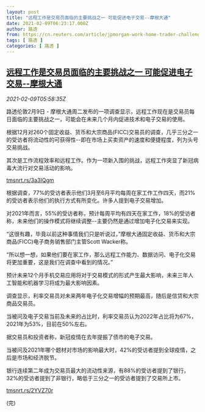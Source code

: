 ```yaml
---
layout: post
title: "远程工作是交易员面临的主要挑战之一 可能促进电子交易--摩根大通"
date: 2021-02-09T06:23:17.000Z
author: 路透
from: https://cn.reuters.com/article/jpmorgan-work-home-trader-challenge-0209-idCNKBS2A90J5
tags: [ 路透 ]
categories: [ 路透 ]
---
```

<!--1612851797000-->
[远程工作是交易员面临的主要挑战之一 可能促进电子交易--摩根大通](https://cn.reuters.com/article/jpmorgan-work-home-trader-challenge-0209-idCNKBS2A90J5)
------

<div>
<div><i>2021-02-09T05:58:35Z</i></div><p>路透伦敦2月9日 - 摩根大通周二发布的一项调查显示，远程工作现在是交易员每日面临的主要挑战之一，可能会在未来几个月内促进技术和电子交易的使用。</p><p>根据12月对260个固定收益、货币和大宗商品(FICC)交易员的调查，几乎三分之一的受访者将流动性的可获得性--即在市场上买卖资产的速度和便捷程度，列为头号交易挑战。</p><p>其次是工作流程效率和远程工作。作为一项新入围的挑战，远程工作突显了新冠病毒大流行对交易活动的影响。</p><p><a href="https://tmsnrt.rs/3a3IQgm">tmsnrt.rs/3a3IQgm</a></p><p>根据调查，77%的受访者表示他们3月至6月平均每周在家工作工作四天，而21%的受访者表示他们的执行方式有所变化。许多人提到电子交易增加。</p><p>对2021年而言，55%的受访者称，预计每周平均有四天在家工作，18%的受访者称，未来他们的操作模式将继续调整--主要仍然是通过增加电子化交易来实现。</p><p>“这很有趣，毕竟以前这种事情我们只是听说过，”摩根大通固定收益、货币和大宗商品(FICC)电子商务销售部门主管Scott Wacker称。</p><p>“所以想一想，如果他们要在家工作，那么远程工作能力、数据访问、电子化交易将更加重要，这是我们在调查中看到的情况。”</p><p>预计未来12个月手机交易应用将对于交易模式的形式产生最大影响，未来三年人工智能和机器学习将成为最大影响因素。</p><p>调查显示，利率交易员对未来两年电子化交易增幅的预期最高，随后是信贷和大宗商品交易员。</p><p>当被问及电子交易当前及未来的占比时，利率交易员认为2022年占比将为67%，2021年为53%，目前在50%左右。</p><p>据交易员和投资者称，新冠疫情在去年提振了债市的电子交易。</p><p>当被问及2021年哪个题材对市场的影响最大时，42%的受访者提到全球疫情，之后是市场和经济脱节。</p><p>银行连续第二年成为交易员最大的流动性来源，有88%的受访者提到了银行，32%的受访者提到了非银行，略低于三分之一的受访者提到了交易所上市。</p><p><a href="https://tmsnrt.rs/2YVZ70r">tmsnrt.rs/2YVZ70r</a></p><p>(完)</p>
</div>
